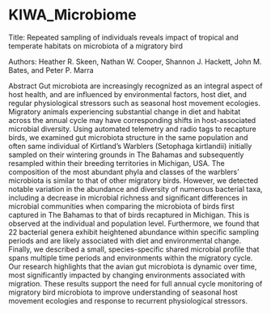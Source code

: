 # KIWA_Microbiome


Title:  Repeated sampling of individuals reveals impact of tropical and temperate habitats on microbiota of a migratory bird 

Authors: Heather R. Skeen, Nathan W. Cooper, Shannon J. Hackett, John M. Bates, and Peter P. Marra

Abstract
Gut microbiota are increasingly recognized as an integral aspect of host health, and are influenced by environmental factors, host diet, and regular physiological stressors such as seasonal host movement ecologies. Migratory animals experiencing substantial change in diet and habitat across the annual cycle may have corresponding shifts in host-associated microbial diversity. Using automated telemetry and radio tags to recapture birds, we examined gut microbiota structure in the same population and often same individual of Kirtland’s Warblers (Setophaga kirtlandii) initially sampled on their wintering grounds in The Bahamas and subsequently resampled within their breeding territories in Michigan, USA.  The composition of the most abundant phyla and classes of the warblers’ microbiota is similar to that of other migratory birds. However, we detected notable variation in the abundance and diversity of numerous bacterial taxa, including a decrease in microbial richness and significant differences in microbial communities when comparing the microbiota of birds first captured in The Bahamas to that of birds recaptured in Michigan. This is observed at the individual and population level.  Furthermore, we found that 22 bacterial genera exhibit heightened abundance within specific sampling periods and are likely associated with diet and environmental change. Finally, we described a small, species-specific shared microbial profile that spans multiple time periods and environments within the migratory cycle. Our research highlights that the avian gut microbiota is dynamic over time, most significantly impacted by changing environments associated with migration. These results support the need for full annual cycle monitoring of migratory bird microbiota to improve understanding of seasonal host movement ecologies and response to recurrent physiological stressors.
